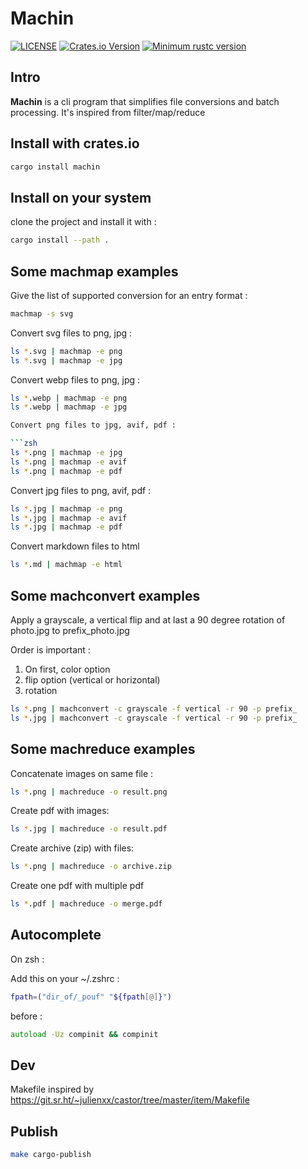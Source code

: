 # Machin

[![LICENSE](https://img.shields.io/badge/license-MIT-blue.svg)](LICENSE)
[![Crates.io Version](https://img.shields.io/crates/v/machin.svg)](https://crates.io/crates/machin)
[![Minimum rustc version](https://img.shields.io/badge/rustc-1.60.0+-lightgray.svg)](#rust-version-requirements)

## Intro

**Machin** is a cli program that simplifies file conversions and batch processing.
It's inspired from filter/map/reduce

## Install with crates.io

```zsh
cargo install machin
```

## Install on your system

clone the project and install it with :

```zsh
cargo install --path .
```

## Some **machmap** examples

Give the list of supported conversion for an entry format :

```zsh
machmap -s svg
```

Convert svg files to png, jpg :

```zsh
ls *.svg | machmap -e png
ls *.svg | machmap -e jpg
```

Convert webp files to png, jpg :

```zsh
ls *.webp | machmap -e png
ls *.webp | machmap -e jpg

Convert png files to jpg, avif, pdf :

```zsh
ls *.png | machmap -e jpg
ls *.png | machmap -e avif
ls *.png | machmap -e pdf
```

Convert jpg files to png, avif, pdf :

```zsh
ls *.jpg | machmap -e png
ls *.jpg | machmap -e avif
ls *.jpg | machmap -e pdf
```

Convert markdown files to html

```zsh
ls *.md | machmap -e html
```

## Some **machconvert** examples

Apply a grayscale, a vertical flip and at last a 90 degree rotation of photo.jpg to prefix_photo.jpg

Order is important :
1. On first, color option
2. flip option (vertical or horizontal)
3. rotation

```zsh
ls *.png | machconvert -c grayscale -f vertical -r 90 -p prefix_
ls *.jpg | machconvert -c grayscale -f vertical -r 90 -p prefix_
```

## Some **machreduce** examples

Concatenate images on same file :

```zsh
ls *.png | machreduce -o result.png
```

Create pdf with images:

```zsh
ls *.jpg | machreduce -o result.pdf
```

Create archive (zip) with files:

```zsh
ls *.png | machreduce -o archive.zip
```

Create one pdf with multiple pdf

```zsh
ls *.pdf | machreduce -o merge.pdf
```

## Autocomplete

On zsh :

Add this on your ~/.zshrc :

```zsh
fpath=("dir_of/_pouf" "${fpath[@]}")
```

before :
```zsh
autoload -Uz compinit && compinit
```

## Dev

Makefile inspired by https://git.sr.ht/~julienxx/castor/tree/master/item/Makefile

## Publish

```zsh
make cargo-publish
```
